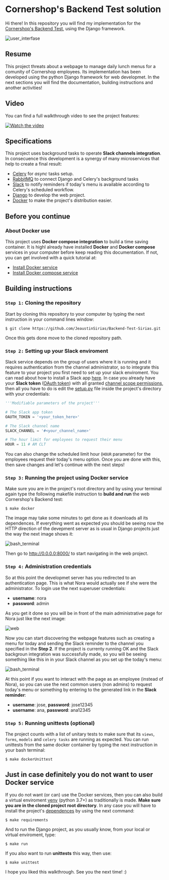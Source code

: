 # Cornershop's Backend Test solution

Hi there! In this repository you will find my implementation for the [Cornershop's Backend Test](https://github.com/JeaustinSirias/Backend-Test-Sirias/blob/main/docs/enunciated.md), using the Django framework.

![user_interfase](https://res-3.cloudinary.com/crunchbase-production/image/upload/c_lpad,h_170,w_170,f_auto,b_white,q_auto:eco/v1457824623/x0qk4ds6je7usxll6vhk.png)


## Resume
This project threats about a webpage to manage daily lunch menus for a comunity of Cornershop employees. Its implementation has been developed using the python Django framework for web developmet. In the next sections you will find the documentation, building instructions and another activities!


## Video
You can find a full walkthrough video to see the project features:

[![Watch the video](https://i.imgur.com/wEHDbPs.png)](https://youtu.be/RND7s5csZW0)

## Specifications

This project uses background tasks to operate **Slack channels integration**. In consecuence this development is a synergy of many microservices that help to create a final result:

* [Celery](https://docs.celeryproject.org/en/stable/getting-started/introduction.html) for *async* tasks setup.
* [RabbitMQ](https://www.rabbitmq.com/) to connect Django and Celery's background tasks
* [Slack](https://slack.com/intl/en-cr/) to notify reminders if today's menu is available according to Celery's scheduled workflow.
* [Django](https://www.djangoproject.com/) to develop the web project.
* [Docker](https://www.docker.com/) to make the project's distribution easier.

## Before you continue
### About Docker use
This project uses **Docker compose integration** to build a time saving container. It is highl already have installed **Docker** and **Docker compose** services in your computer before keep reading this documentation. If not, you can get involved with a quick tutorial at:

* [Install Docker service](https://docs.docker.com/get-docker/)
* [Install Docker compose service](https://docs.docker.com/compose/install/)

## Building instructions
### `Step 1:` Cloning the repository
Start by cloning this repository to your computer by typing the next instruction in your command lines window:

```command
$ git clone https://github.com/JeaustinSirias/Backend-Test-Sirias.git
```
Once this gets done move to the cloned repository path.

### `Step 2:` Setting up your Slack enviroment
Slack service depends on the group of users where it is running and it requires authentication from the channel administrator, so to integrate this feature to your project you first need to set up your slack enviroment. You can read about how to install a Slack app [here](https://api.slack.com/apps). In case you already have your **Slack token** ([OAuth token](https://slack.com/intl/en-cr/help/articles/215770388-Create-and-regenerate-API-tokens)) with all granted [channel scope permissions](https://api.slack.com/scopes), then all you have to do is edit the [setup.py](https://github.com/JeaustinSirias/Backend-Test-Sirias/blob/main/main/setup.py) file inside the project's directory with your credentials:

```python
'''Modifiable parameters of the project'''

# The Slack app token
OAUTH_TOKEN = '<your_token_here>' 

# The Slack channel name
SLACK_CHANNEL = '#<your_channel_name>'

# The hour limit for employees to request their menu
HOUR = 11 # AM CLT
```
You can also change the scheduled limit hour (`HOUR` parameter) for the employees request their today's menu option. Once you are done with this, then save changes and let's continue with the next steps!

### `Step 3:` Running the project using Docker service
Make sure you are in the project's root directory and by using your terminal again type the following makefile instruction to **build and run** the web Cornershop's Backend test:

```command
$ make docker
```
The image may take some minutes to get done as it downloads all its dependences. If everything went as expected you should be seeing now the HTTP direction of the devepment server as is usual in Django projects just the way the next image shows it:

![bash_terminal](https://i.imgur.com/p4i1i0B.png)

Then go to <http://0.0.0.0:8000/> to start navigating in the web project.

### `Step 4:` Administration credentials
So at this point the developmet server has you redirected to an authentication page. This is what Nora would actually see if she were the administrator. To login use the next superuser credentials:

* **username**: nora
* **password**: admin
 
As you get it done so you will be in front of the main administrative page for Nora just like the next image:

![web](https://i.imgur.com/4wfFlj6.png)

Now you can start discovering the webpage features such as creating a menu for today and sending the Slack reminder to the channel you specified in the **Step 2**. If the project is currenty running OK and the Slack backgroun integration was successfully made, so you will be seeing something like this in in your Slack channel as you set up the today's menu:

![bash_terminal](https://i.imgur.com/AKK1Gat.png)

At this point if you want to interact with the page as an employee (instead of Nora), so you can use the next common users (non admins) to request today's menu or something by entering to the generated link in the **Slack reminder**:

* **username**: jose, **password**: jose12345
* **username**: ana, **password**: ana12345

### `Step 5:` Running unittests (optional)
The project counts with a list of unitary tests to make sure that its `views`, `forms`, `models` and `celery tasks` are running as expected. You can run unittests from the same docker container by typing the next instruction in your bash terminal:

```command
$ make dockerUnittest
```

## Just in case definitely you do not want to user Docker service
If you do not want (or can) use the Docker services, then you can also build a virtual enviroment [venv](https://docs.python.org/3/tutorial/venv.html) (python 3.7+) as traditionally is made. **Make sure you are in the cloned project root directory**. In any case you will have to install the project's [dependences](https://github.com/JeaustinSirias/Backend-Test-Sirias/blob/main/requirements.txt) by using the next command:

```command
$ make requirements
```
And to run the Django project, as you usually know, from your local or virtual enviroment, type:

```command
$ make run
```
If you also want to run **unittests** this way, then use:

```command
$ make unittest
```
I hope you liked this walkthrough. See you the next time! :)


